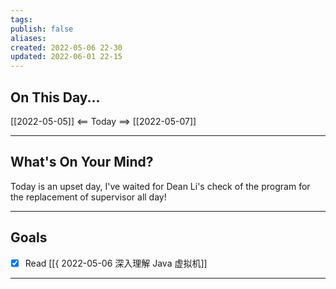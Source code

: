 ```yaml
---
tags:
publish: false
aliases: 
created: 2022-05-06 22-30
updated: 2022-06-01 22-15
---
```


## On This Day...
[[2022-05-05]] <== Today ==> [[2022-05-07]]

---


## What's On Your Mind? 

Today is an upset day, I've waited for Dean Li's check of the program for the replacement of supervisor all day!

---

## Goals
- [x] Read [[{ 2022-05-06 深入理解 Java 虚拟机]]
---

